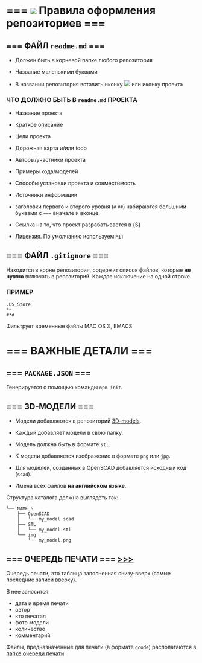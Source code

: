 # === ![](https://avatars0.githubusercontent.com/u/6559911?s=28) Правила оформления репозиториев ===

## === ФАЙЛ `readme.md` ===

 - Должен быть в корневой папке любого репозитория
 
 - Название маленькими буквами
 
 - В названии репозитория вставить иконку ![](https://avatars0.githubusercontent.com/u/6559911?s=20) или иконку проекта
 
### ЧТО ДОЛЖНО БЫТЬ В `readme.md` ПРОЕКТА

 - Название проекта
  
 - Краткое описание
 
 - Цели проекта
 
 - Дорожная карта и/или todo
 
 - Авторы/участники проекта
 
 - Примеры кода/моделей
 
 - Способы установки проекта и совместимость
 
 - Источники информации
 
 - заголовки первого и второго уровня (`#` `##`) набираются большими буквами с `===` вначале и вконце.
 
 - Ссылка на то, что проект разрабатывается в {S} 

 - Лицензия. По умолчанию используем `MIT`
 
 
## === ФАЙЛ `.gitignore` ===

 Находится в корне репозитория, содержит список файлов, которые **не нужно** включать в репозиторий. Каждое исключение на одной строке. 

### ПРИМЕР

```
.DS_Store
*~
#*#
```

Фильтрует временные файлы MAC OS X, EMACS.
 

# === ВАЖНЫЕ ДЕТАЛИ ===

## === `PACKAGE.JSON` ===

Генерируется с помощью команды `npm init`.

## === 3D-МОДЕЛИ ===

 - Модели добавляются в репозиторий [3D-models](https://github.com/soda-io/3D-models).

 - Каждый добавляет модели в свою папку. 

 - Модель должна быть в формате `stl`.

 - К модели добавляется изображение в формате `png` или `jpg`.

 - Для моделей, созданных в OpenSCAD добавляется исходный код (`scad`).

 - Имена всех файлов **на английском языке**.

Структура каталога должна выглядеть так:

```
└── NAME_S
    ├── OpenSCAD
    │   └── my_model.scad
    ├── STL
    │   └── my_model.stl
    └── img
        └── my_model.png
```

## === ОЧЕРЕДЬ ПЕЧАТИ === [>>>](https://github.com/soda-io/Hacks-and-Tips/tree/master/3D-MODELS/QUEUE)

Очередь печати, это таблица заполненная снизу-вверх (самые последние записи вверху).

В нее заносится:

 - дата и время печати
 - автор
 - кто печатал
 - фото модели
 - количество
 - комментарий

Файлы, предназначенные для печати (в формате `gcode`) располагаются в [папке очереди печати]((https://github.com/soda-io/Hacks-and-Tips/tree/master/3D-MODELS/QUEUE))
